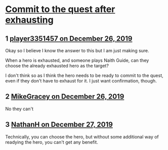 # [Commit to the quest after exhausting](https://community.fantasyflightgames.com/topic/303739-commit-to-the-quest-after-exhausting/)

## 1 [player3351457 on December 26, 2019](https://community.fantasyflightgames.com/topic/303739-commit-to-the-quest-after-exhausting/?do=findComment&comment=3856469)

Okay so I believe I know the answer to this but I am just making sure.

When a hero is exhausted, and someone plays Naith Guide, can they choose the already exhausted hero as the target?

I don't think so as I think the hero needs to be ready to commit to the quest, even if they don't have to exhaust for it. I just want confirmation, though.

## 2 [MikeGracey on December 26, 2019](https://community.fantasyflightgames.com/topic/303739-commit-to-the-quest-after-exhausting/?do=findComment&comment=3856534)

No they can't

## 3 [NathanH on December 27, 2019](https://community.fantasyflightgames.com/topic/303739-commit-to-the-quest-after-exhausting/?do=findComment&comment=3856979)

Technically, you can choose the hero, but without some additional way of readying the hero, you can't get any benefit.

